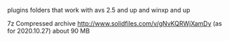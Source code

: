 plugins folders that work with avs 2.5 and up and winxp and up

7z Compressed archive http://www.solidfiles.com/v/gNvKQRWjXamDy (as for 2020.10.27) about 90 MB

